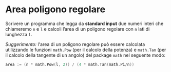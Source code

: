 # Area poligono regolare

Scrivere un programma che legga da **standard input** due numeri interi che chiameremo `n` e `l` e calcoli l’area di un poligono regolare con `n` lati di lunghezza `l`.

*Suggerimento:* l'area di un poligono regolare può essere calcolata utilizzando le funzioni `math.Pow` (per il calcolo della potenza) e `math.Tan` (per il calcolo della tangente di un angolo) del package `math` nel seguente modo:
```go
area := (n * math.Pow(l, 2)) / (4 * math.Tan(math.Pi/n))
```
